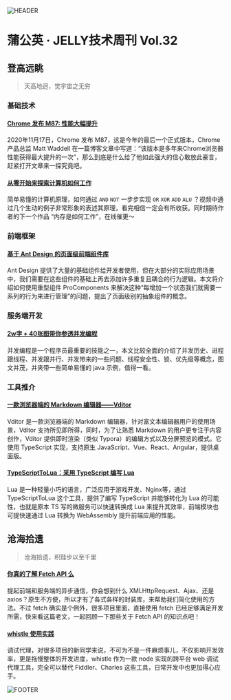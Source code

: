 ![HEADER](http://img13.360buyimg.com/ling/jfs/t1/150729/31/8676/207175/5fc5aff6E190e42c1/c5ee57b29b5f2c30.jpg)

# 蒲公英 · JELLY技术周刊 Vol.32

## 登高远眺

> 天高地迥，觉宇宙之无穷

### 基础技术

#### [Chrome 发布 M87: 性能大幅提升](http://3.cn/-100zJArq)

2020年11月17日，Chrome 发布 M87，这是今年的最后一个正式版本，Chrome 产品总监 Matt Waddell 在一篇博客文章中写道：“该版本是多年来Chrome浏览器性能获得最大提升的一次”，那么到底是什么给了他如此强大的信心敢放此豪言，赶紧打开文章来一探究竟吧。

#### [从零开始来探索计算机如何工作](http://3.cn/100zJ-AFK)

简单易懂的计算机原理，如何通过 `AND`  `NOT` 一步步实现 `OR` `XOR` `ADD` `ALU` ？视频中通过几个生动的例子非常形象的表述其原理，看完相信一定会有所收获。同时期待作者的下一个作品 “内存是如何工作”，在线催更～

### 前端框架

#### [基于 Ant Design 的页面级前端组件库](http://3.cn/100-zJBjv)

Ant Design 提供了大量的基础组件给开发者使用，但在大部分的实际应用场景中，我们需要在这些组件的基础上再去添加许多重复且耦合的行为逻辑。本文将介绍如何使用重型组件 ProComponents 来解决这种“每增加一个状态我们就需要一系列的行为来进行管理”的问题，提出了页面级别的抽象组件的概念。

### 服务端开发

#### [2w字 + 40张图带你参透并发编程](http://3.cn/-100zJzVO)

并发编程是一个程序员最重要的技能之一，本文比较全面的介绍了并发历史、进程跟线程、并发跟并行、并发带来的一些问题、线程安全性、锁、优先级等概念，图文并茂，并夹带一些简单易懂的 java 示例，值得一看。

### 工具推介

#### [一款浏览器端的 Markdown 编辑器——Vditor](http://3.cn/100zJAF-L)

Vditor 是一款浏览器端的 Markdown 编辑器，针对富文本编辑器用户的使用场景，Vditor 支持所见即所得，同时，为了让熟悉 Markdown 的用户更专注于内容创作，Vditor 提供即时渲染（类似 Typora）的编辑方式以及分屏预览的模式。它使用 TypeScript 实现，支持原生 JavaScript、Vue、React、Angular，提供桌面版。

#### [TypeScriptToLua：采用 TypeScript 编写 Lua](http://3.cn/100z-JAV0)

Lua 是一种轻量小巧的语言，广泛应用于游戏开发、Nginx等，通过 TypeScriptToLua 这个工具，提供了编写 TypeScript 并能够转化为 Lua 的可能性，也就是原本 TS 写的微服务可以快速转换成 Lua 来提升其效率，前端模块也可提快速通过 Lua 转换为 WebAssembly 提升前端应用的性能。

## 沧海拾遗

> 沧海拾遗，积跬步以至千里

#### [你真的了解 Fetch API 么](http://3.cn/100z-JCAA)

提起前端和服务端的异步通信，你会想到什么 XMLHttpRequest、Ajax、还是 axios？原生不方便，所以才有了各式各样的封装库，来帮助我们简化使用的方法。不过 fetch 确实是个例外，很多项目里面，直接使用 fetch 已经足够满足开发所需，快来看这篇老文，一起回顾一下那些关于 Fetch API 的知识点吧！

#### [whistle 使用实践](http://3.cn/100z-JBQR)

调试代理，对很多项目的新同学来说，不可为不是一件麻烦事儿，不仅影响开发效率，更是拖慢整体的开发进度，whistle 作为一款 node 实现的跨平台 web 调试代理工具，完全可以替代 Fiddler、Charles 这些工具，日常开发中也更加得心应手。

![FOOTER](https://img20.360buyimg.com/ling/jfs/t1/93326/34/18555/167361/5e946665E13c912ae/9a8405dd8be2dad4.jpg)